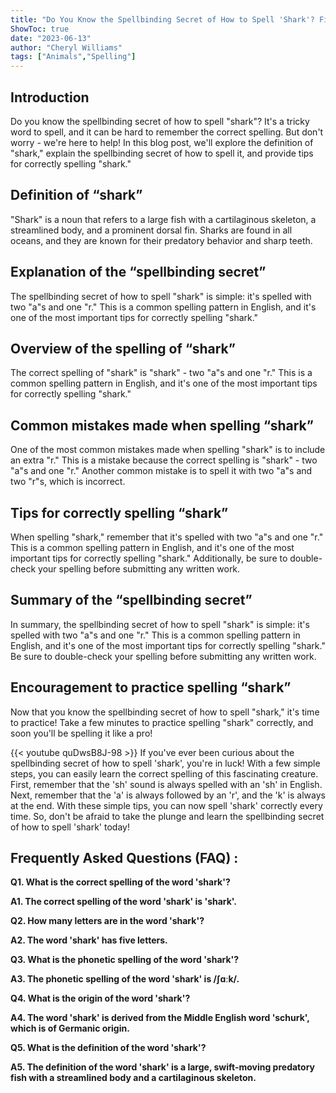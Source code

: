 ```yaml
---
title: "Do You Know the Spellbinding Secret of How to Spell 'Shark'? Find Out Now!"
ShowToc: true 
date: "2023-06-13"
author: "Cheryl Williams" 
tags: ["Animals","Spelling"]
---
```

## Introduction

Do you know the spellbinding secret of how to spell "shark"? It's a tricky word to spell, and it can be hard to remember the correct spelling. But don't worry - we're here to help! In this blog post, we'll explore the definition of "shark," explain the spellbinding secret of how to spell it, and provide tips for correctly spelling "shark."

## Definition of “shark”

"Shark" is a noun that refers to a large fish with a cartilaginous skeleton, a streamlined body, and a prominent dorsal fin. Sharks are found in all oceans, and they are known for their predatory behavior and sharp teeth.

## Explanation of the “spellbinding secret”

The spellbinding secret of how to spell "shark" is simple: it's spelled with two "a"s and one "r." This is a common spelling pattern in English, and it's one of the most important tips for correctly spelling "shark."

## Overview of the spelling of “shark”

The correct spelling of "shark" is "shark" - two "a"s and one "r." This is a common spelling pattern in English, and it's one of the most important tips for correctly spelling "shark."

## Common mistakes made when spelling “shark”

One of the most common mistakes made when spelling "shark" is to include an extra "r." This is a mistake because the correct spelling is "shark" - two "a"s and one "r." Another common mistake is to spell it with two "a"s and two "r"s, which is incorrect.

## Tips for correctly spelling “shark”

When spelling "shark," remember that it's spelled with two "a"s and one "r." This is a common spelling pattern in English, and it's one of the most important tips for correctly spelling "shark." Additionally, be sure to double-check your spelling before submitting any written work.

## Summary of the “spellbinding secret”

In summary, the spellbinding secret of how to spell "shark" is simple: it's spelled with two "a"s and one "r." This is a common spelling pattern in English, and it's one of the most important tips for correctly spelling "shark." Be sure to double-check your spelling before submitting any written work.

## Encouragement to practice spelling “shark”

Now that you know the spellbinding secret of how to spell "shark," it's time to practice! Take a few minutes to practice spelling "shark" correctly, and soon you'll be spelling it like a pro!

{{< youtube quDwsB8J-98 >}} 
If you've ever been curious about the spellbinding secret of how to spell 'shark', you're in luck! With a few simple steps, you can easily learn the correct spelling of this fascinating creature. First, remember that the 'sh' sound is always spelled with an 'sh' in English. Next, remember that the 'a' is always followed by an 'r', and the 'k' is always at the end. With these simple tips, you can now spell 'shark' correctly every time. So, don't be afraid to take the plunge and learn the spellbinding secret of how to spell 'shark' today!

## Frequently Asked Questions (FAQ) :
**Q1. What is the correct spelling of the word 'shark'?**

**A1. The correct spelling of the word 'shark' is 'shark'.**

**Q2. How many letters are in the word 'shark'?**

**A2. The word 'shark' has five letters.**

**Q3. What is the phonetic spelling of the word 'shark'?**

**A3. The phonetic spelling of the word 'shark' is /ʃɑːk/.**

**Q4. What is the origin of the word 'shark'?**

**A4. The word 'shark' is derived from the Middle English word 'schurk', which is of Germanic origin.**

**Q5. What is the definition of the word 'shark'?**

**A5. The definition of the word 'shark' is a large, swift-moving predatory fish with a streamlined body and a cartilaginous skeleton.**





